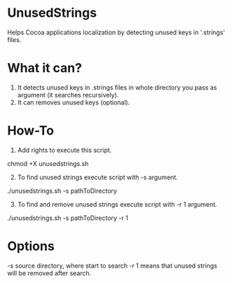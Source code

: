 UnusedStrings
=============

Helps Cocoa applications localization by detecting unused keys in '.strings' files.

What it can?
=============
1. It detects unused keys in .strings files in whole directory you pass as argument (it searches recursively).
2. It can removes unused keys (optional).

How-To
=============
1) Add rights to execute this script.

chmod +X unusedstrings.sh

2) To find unused strings execute script with -s argument.

./unusedstrings.sh -s pathToDirectory

3) To find and remove unused strings execute script with -r 1 argument.

./unusedstrings.sh -s pathToDirectory -r 1


Options
============
-s source directory, where start to search
-r 1 means that unused strings will be removed after search.
